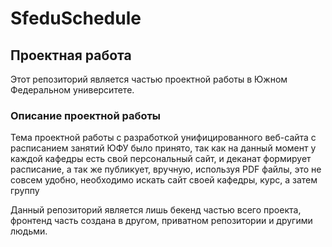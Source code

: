 # SfeduSchedule
## Проектная работа 
Этот репозиторий является частью проектной работы в Южном Федеральном университете.

### Описание проектной работы
Тема проектной работы с разработкой унифицированного веб-сайта с расписанием занятий ЮФУ было принято, так как на данный момент у каждой кафедры есть свой персональный сайт, и деканат формирует расписание, а так же публикует, вручную, используя PDF файлы, это не совсем удобно, необходимо искать сайт своей кафедры, курс, а затем группу

Данный репозиторий является лишь бекенд частью всего проекта, фронтенд часть создана в другом, приватном репозитории и другими людьми.

